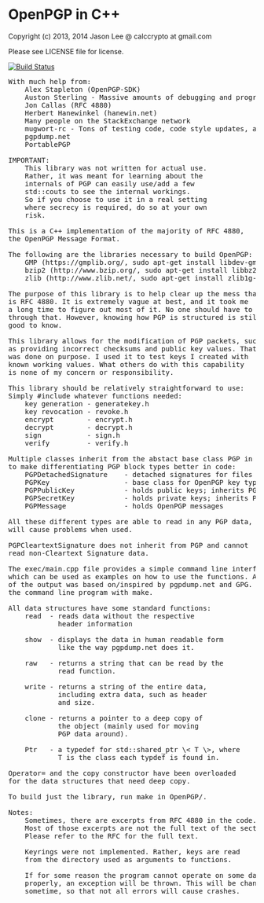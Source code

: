# OpenPGP in C++
Copyright (c) 2013, 2014 Jason Lee @ calccrypto at gmail.com

Please see LICENSE file for license.

[![Build Status](https://travis-ci.org/calccrypto/OpenPGP.svg?branch=master)](https://travis-ci.org/calccrypto/OpenPGP)
<pre>
With much help from:
    Alex Stapleton (OpenPGP-SDK)
    Auston Sterling - Massive amounts of debugging and programming help
    Jon Callas (RFC 4880)
    Herbert Hanewinkel (hanewin.net)
    Many people on the StackExchange network
    mugwort-rc - Tons of testing code, code style updates, and bugfixes
    pgpdump.net
    PortablePGP

IMPORTANT:
    This library was not written for actual use.
    Rather, it was meant for learning about the
    internals of PGP can easily use/add a few
    std::couts to see the internal workings.
    So if you choose to use it in a real setting
    where secrecy is required, do so at your own
    risk.

This is a C++ implementation of the majority of RFC 4880,
the OpenPGP Message Format.

The following are the libraries necessary to build OpenPGP:
    GMP (https://gmplib.org/, sudo apt-get install libdev-gmp, etc)
    bzip2 (http://www.bzip.org/, sudo apt-get install libbz2-dev, etc)
    zlib (http://www.zlib.net/, sudo apt-get install zlib1g-dev, etc)

The purpose of this library is to help clear up the mess that
is RFC 4880. It is extremely vague at best, and it took me
a long time to figure out most of it. No one should have to go
through that. However, knowing how PGP is structured is still
good to know.

This library allows for the modification of PGP packets, such
as providing incorrect checksums and public key values. That
was done on purpose. I used it to test keys I created with
known working values. What others do with this capability
is none of my concern or responsibility.

This library should be relatively straightforward to use:
Simply #include whatever functions needed:
    key generation - generatekey.h
    key revocation - revoke.h
    encrypt        - encrypt.h
    decrypt        - decrypt.h
    sign           - sign.h
    verify         - verify.h

Multiple classes inherit from the abstact base class PGP in order
to make differentiating PGP block types better in code:
    PGPDetachedSignature    - detached signatures for files
    PGPKey                  - base class for OpenPGP key types
    PGPPublicKey            - holds public keys; inherits PGPKey
    PGPSecretKey            - holds private keys; inherits PGPKey
    PGPMessage              - holds OpenPGP messages

All these different types are able to read in any PGP data, but
will cause problems when used.

PGPCleartextSignature does not inherit from PGP and cannot
read non-Cleartext Signature data.

The exec/main.cpp file provides a simple command line interface,
which can be used as examples on how to use the functions. A lot
of the output was based on/inspired by pgpdump.net and GPG. Build
the command line program with make.

All data structures have some standard functions:
    read  - reads data without the respective
            header information

    show  - displays the data in human readable form
            like the way pgpdump.net does it.

    raw   - returns a string that can be read by the
            read function.

    write - returns a string of the entire data,
            including extra data, such as header
            and size.

    clone - returns a pointer to a deep copy of
            the object (mainly used for moving
            PGP data around).

    Ptr   - a typedef for std::shared_ptr \< T \>, where
            T is the class each typdef is found in.

Operator= and the copy constructor have been overloaded
for the data structures that need deep copy.

To build just the library, run make in OpenPGP/.

Notes:
    Sometimes, there are excerpts from RFC 4880 in the code.
    Most of those excerpts are not the full text of the sections.
    Please refer to the RFC for the full text.

    Keyrings were not implemented. Rather, keys are read
    from the directory used as arguments to functions.

    If for some reason the program cannot operate on some data
    properly, an exception will be thrown. This will be changed
    sometime, so that not all errors will cause crashes.
</pre>